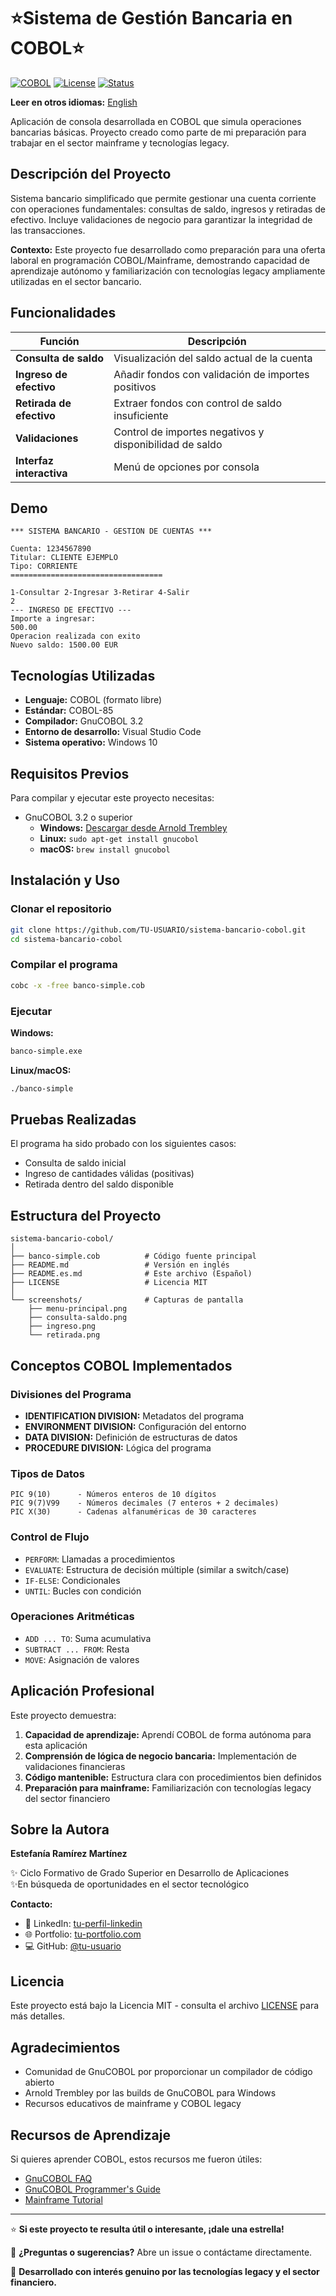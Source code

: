 # ⭐Sistema de Gestión Bancaria en COBOL⭐

[![COBOL](https://img.shields.io/badge/COBOL-3.2-blue)](https://gnucobol.sourceforge.io/)
[![License](https://img.shields.io/badge/license-MIT-green)](LICENSE)
[![Status](https://img.shields.io/badge/status-active-success)]()

**Leer en otros idiomas:** [English](README.md)

Aplicación de consola desarrollada en COBOL que simula operaciones bancarias básicas. Proyecto creado como parte de mi preparación para trabajar en el sector mainframe y tecnologías legacy.

## Descripción del Proyecto

Sistema bancario simplificado que permite gestionar una cuenta corriente con operaciones fundamentales: consultas de saldo, ingresos y retiradas de efectivo. Incluye validaciones de negocio para garantizar la integridad de las transacciones.

**Contexto:** Este proyecto fue desarrollado como preparación para una oferta laboral en programación COBOL/Mainframe, demostrando capacidad de aprendizaje autónomo y familiarización con tecnologías legacy ampliamente utilizadas en el sector bancario.

## Funcionalidades

| Función | Descripción |
|---------|-------------|
| **Consulta de saldo** | Visualización del saldo actual de la cuenta |
| **Ingreso de efectivo** | Añadir fondos con validación de importes positivos |
| **Retirada de efectivo** | Extraer fondos con control de saldo insuficiente |
| **Validaciones** | Control de importes negativos y disponibilidad de saldo |
| **Interfaz interactiva** | Menú de opciones por consola |

## Demo

```
*** SISTEMA BANCARIO - GESTION DE CUENTAS ***

Cuenta: 1234567890
Titular: CLIENTE EJEMPLO
Tipo: CORRIENTE
==================================

1-Consultar 2-Ingresar 3-Retirar 4-Salir
2
--- INGRESO DE EFECTIVO ---
Importe a ingresar: 
500.00
Operacion realizada con exito
Nuevo saldo: 1500.00 EUR
```

## Tecnologías Utilizadas

- **Lenguaje:** COBOL (formato libre)
- **Estándar:** COBOL-85
- **Compilador:** GnuCOBOL 3.2
- **Entorno de desarrollo:** Visual Studio Code
- **Sistema operativo:** Windows 10

## Requisitos Previos

Para compilar y ejecutar este proyecto necesitas:

- GnuCOBOL 3.2 o superior
  - **Windows:** [Descargar desde Arnold Trembley](https://www.arnoldtrembley.com/GnuCOBOL.htm)
  - **Linux:** `sudo apt-get install gnucobol`
  - **macOS:** `brew install gnucobol`

## Instalación y Uso

### Clonar el repositorio

```bash
git clone https://github.com/TU-USUARIO/sistema-bancario-cobol.git
cd sistema-bancario-cobol
```

### Compilar el programa

```bash
cobc -x -free banco-simple.cob
```

### Ejecutar

**Windows:**
```cmd
banco-simple.exe
```

**Linux/macOS:**
```bash
./banco-simple
```

## Pruebas Realizadas

El programa ha sido probado con los siguientes casos:

- Consulta de saldo inicial
- Ingreso de cantidades válidas (positivas)
- Retirada dentro del saldo disponible

## Estructura del Proyecto

```
sistema-bancario-cobol/
│
├── banco-simple.cob          # Código fuente principal
├── README.md                 # Versión en inglés
├── README.es.md              # Este archivo (Español)
├── LICENSE                   # Licencia MIT
│
└── screenshots/              # Capturas de pantalla
    ├── menu-principal.png
    ├── consulta-saldo.png
    ├── ingreso.png
    └── retirada.png
```

## Conceptos COBOL Implementados

### Divisiones del Programa
- **IDENTIFICATION DIVISION:** Metadatos del programa
- **ENVIRONMENT DIVISION:** Configuración del entorno
- **DATA DIVISION:** Definición de estructuras de datos
- **PROCEDURE DIVISION:** Lógica del programa

### Tipos de Datos
```cobol
PIC 9(10)      - Números enteros de 10 dígitos
PIC 9(7)V99    - Números decimales (7 enteros + 2 decimales)
PIC X(30)      - Cadenas alfanuméricas de 30 caracteres
```

### Control de Flujo
- `PERFORM`: Llamadas a procedimientos
- `EVALUATE`: Estructura de decisión múltiple (similar a switch/case)
- `IF-ELSE`: Condicionales
- `UNTIL`: Bucles con condición

### Operaciones Aritméticas
- `ADD ... TO`: Suma acumulativa
- `SUBTRACT ... FROM`: Resta
- `MOVE`: Asignación de valores

## Aplicación Profesional

Este proyecto demuestra:

1. **Capacidad de aprendizaje:** Aprendí COBOL de forma autónoma para esta aplicación
2. **Comprensión de lógica de negocio bancaria:** Implementación de validaciones financieras
3. **Código mantenible:** Estructura clara con procedimientos bien definidos
4. **Preparación para mainframe:** Familiarización con tecnologías legacy del sector financiero

## Sobre la Autora

**Estefanía Ramírez Martínez**

✨ Ciclo Formativo de Grado Superior en Desarrollo de Aplicaciones  
✨En búsqueda de oportunidades en el sector tecnológico  

**Contacto:**
- 💼 LinkedIn: [tu-perfil-linkedin](https://linkedin.com/in/estefaniazerimar)
- 🌐 Portfolio: [tu-portfolio.com](https://diariohacking.com)
- 💻 GitHub: [@tu-usuario](https://github.com/3stefani)

## Licencia

Este proyecto está bajo la Licencia MIT - consulta el archivo [LICENSE](LICENSE) para más detalles.

## Agradecimientos

- Comunidad de GnuCOBOL por proporcionar un compilador de código abierto
- Arnold Trembley por las builds de GnuCOBOL para Windows
- Recursos educativos de mainframe y COBOL legacy

## Recursos de Aprendizaje

Si quieres aprender COBOL, estos recursos me fueron útiles:

- [GnuCOBOL FAQ](https://gnucobol.sourceforge.io/faq/index.html)
- [GnuCOBOL Programmer's Guide](https://gnucobol.sourceforge.io/guides.html)
- [Mainframe Tutorial](https://www.tutorialspoint.com/cobol/index.htm)

---

⭐ **Si este proyecto te resulta útil o interesante, ¡dale una estrella!**

💬 **¿Preguntas o sugerencias?** Abre un issue o contáctame directamente.

🚀 **Desarrollado con interés genuino por las tecnologías legacy y el sector financiero.**
